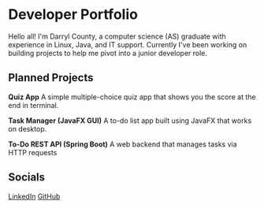 # Developer Portfolio

Hello all! I'm Darryl County, a computer science (AS) graduate with experience in Linux, Java, and IT support. Currently I've been working on building projects to help me pivot into a junior developer role.

## Planned Projects

**Quiz App**
A simple multiple-choice quiz app that shows you the score at the end in terminal.

**Task Manager (JavaFX GUI)**
A to-do list app built using JavaFX that works on desktop.

**To-Do REST API (Spring Boot)**
A web backend that manages tasks via HTTP requests

## Socials

[LinkedIn](https://linkedin.com/in/DarrylCounty)
[GitHub](https://github.com/dcounty)
